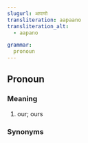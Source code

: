```yaml
---
slugurl: आपाणो
transliteration: aapaano
transliteration_alt:
  - aapano

grammar:
  pronoun
---
```


## Pronoun

### Meaning

<word-meanings>

1. our; ours

<word-meanings>

### Synonyms

<word-syns :syns="['आपणो']"></word-syns>
